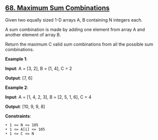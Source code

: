 <h2><a href="https://www.interviewbit.com/problems/maximum-sum-combinations/">68. Maximum Sum Combinations</a></h2>

Given two equally sized 1-D arrays A, B containing N integers each.

A sum combination is made by adding one element from array A and another element of array B.

Return the maximum C valid sum combinations from all the possible sum combinations.


**Example 1**:

**Input**: A = [3, 2], B = [1, 4], C = 2

**Output**: [7, 6]

**Example 2**:

**Input**: A = [1, 4, 2, 3], B = [2, 5, 1, 6], C = 4

**Output**: [10, 9, 9, 8]


**Constraints**:

    • 1 <= N <= 105
    • 1 <= A[i] <= 105
    • 1 <= C <= N